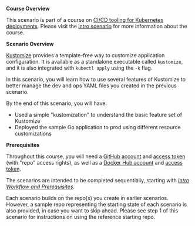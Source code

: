 **Course Overview**

This scenario is part of a course on [CI/CD tooling for Kubernetes deployments](https://www.katacoda.com/springone-tour-2020-cicd/courses/cicd-for-k8s).
Please visit the [intro scenario](https://www.katacoda.com/springone-tour-2020-cicd/scenarios/1-intro-workflow) for more information about the course.

**Scenario Overview**

[Kustomize](https://kustomize.io) provides a template-free way to customize application configuration.  It is available as a standalone executable called `kustomize`, and it is also integrated with `kubectl apply` using the `-k` flag.

In this scenario, you will learn how to use several features of Kustomize to better manage the dev and ops YAML files you created in the previous scenario.

By the end of this scenario, you will have:

* Used a simple "kustomization" to understand the basic feature set of Kustomize
* Deployed the sample Go application to prod using different resource customizations

**Prerequisites** 

Throughout this course, you will need a [GitHub account](https://github.com) and [access token](https://help.github.com/en/github/authenticating-to-github/creating-a-personal-access-token-for-the-command-line) (with "repo" access rights), as well as a [Docker Hub account](https://hub.docker.com) and [access token](https://docs.docker.com/docker-hub/access-tokens).

The scenarios are intended to be completed sequentially, starting with [_Intro Workflow and Prerequisites_](https://www.katacoda.com/springone-tour-2020-cicd/scenarios/1-intro-workflow).

Each scenario builds on the repo(s) you create in earlier scenarios. However, a sample repo representing the starting state of each scenario is also provided, in case you want to skip ahead. Please see step 1 of this scenario for instructions on using the reference starting repo.

